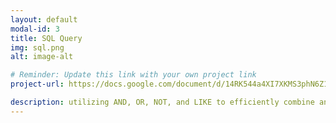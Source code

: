 ```yaml
---
layout: default
modal-id: 3
title: SQL Query
img: sql.png
alt: image-alt

# Reminder: Update this link with your own project link
project-url: https://docs.google.com/document/d/14RK544a4XI7XKMS3phN6Z1gSGNhNoIghMHaQb0uV8WI/edit?tab=t.0

description: utilizing AND, OR, NOT, and LIKE to efficiently combine and query data from multiple tables.
---
```

